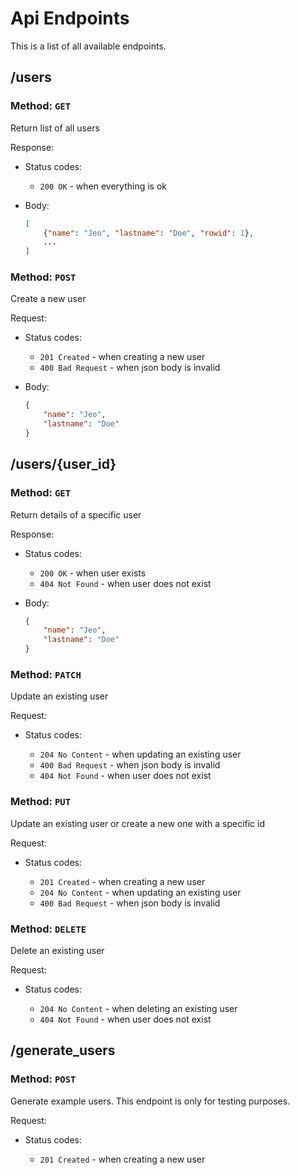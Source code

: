 # Api Endpoints

This is a list of all available endpoints.

## /users

### Method: `GET`

Return list of all users

Response:

- Status codes:

  - `200 OK` - when everything is ok

- Body:

  ```json
  [
      {"name": "Jeo", "lastname": "Doe", "rowid": 1},
      ...
  ]
  ```

### Method: `POST`

Create a new user

Request:

- Status codes:

  - `201 Created` - when creating a new user
  - `400 Bad Request` - when json body is invalid

- Body:

  ```json
  {
      "name": "Jeo", 
      "lastname": "Doe"
  }
  ```

## /users/{user_id}

### Method: `GET`

Return details of a specific user

Response:

- Status codes:

  - `200 OK` - when user exists
  - `404 Not Found` - when user does not exist

- Body:

  ```json
  {
      "name": "Jeo", 
      "lastname": "Doe"
  }
  ```

### Method: `PATCH`

Update an existing user

Request:

- Status codes:

  - `204 No Content` - when updating an existing user
  - `400 Bad Request` - when json body is invalid
  - `404 Not Found` - when user does not exist

### Method: `PUT`

Update an existing user or create a new one with a specific id

Request:

- Status codes:

  - `201 Created` - when creating a new user
  - `204 No Content` - when updating an existing user
  - `400 Bad Request` - when json body is invalid

### Method: `DELETE`

Delete an existing user

Request:

- Status codes:

  - `204 No Content` - when deleting an existing user
  - `404 Not Found` - when user does not exist

## /generate_users

### Method: `POST`

Generate example users. This endpoint is only for testing purposes.

Request:

- Status codes:

  - `201 Created` - when creating a new user
